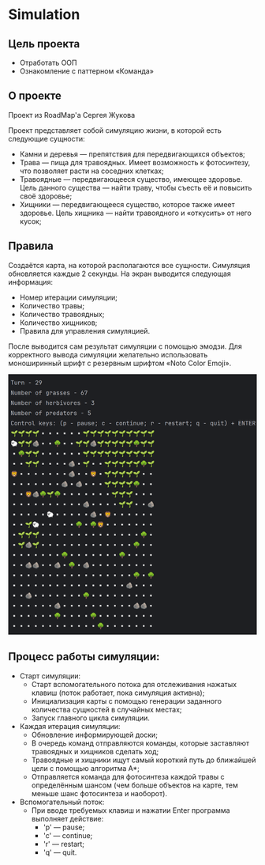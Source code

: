 # Simulation
## Цель проекта
- Отработать ООП
- Ознакомление с паттерном «Команда»

## О проекте
Проект из RoadMap'а Сергея Жукова

Проект представляет собой симуляцию жизни, в которой есть следующие сущности:
- Камни и деревья — препятствия для передвигающихся объектов;
- Трава — пища для травоядных. Имеет возможность к фотосинтезу, что позволяет расти на соседних клетках;
- Травоядные — передвигающееся существо, имеющее здоровье. Цель данного существа — найти траву, чтобы съесть её и повысить своё здоровье;
- Хищники — передвигающееся существо, которое также имеет здоровье. Цель хищника — найти травоядного и «откусить» от него кусок;

## Правила
Создаётся карта, на которой располагаются все сущности.
Симуляция обновляется каждые 2 секунды.
На экран выводится следующая информация:
- Номер итерации симуляции;
- Количество травы;
- Количество травоядных;
- Количество хищников;
- Правила для управления симуляцией.

После выводится сам результат симуляции с помощью эмодзи.
Для корректного вывода симуляции желательно использовать моноширинный шрифт с резервным шрифтом «Noto Color Emoji».

![img.png](img/img.png)

## Процесс работы симуляции:
- Старт симуляции:
  - Старт вспомогательного потока для отслеживания нажатых клавиш (поток работает, пока симуляция активна);
  - Инициализация карты с помощью генерации заданного количества сущностей в случайных местах;
  - Запуск главного цикла симуляции.
- Каждая итерация симуляции:
  - Обновление информирующей доски;
  - В очередь команд отправляются команды, которые заставляют травоядных и хищников сделать ход;
  - Травоядные и хищники ищут самый короткий путь до ближайшей цели с помощью алгоритма A*;
  - Отправляется команда для фотосинтеза каждой травы с определённым шансом (чем больше объектов на карте, тем меньше шанс фотосинтеза и наоборот).
- Вспомогательный поток:
  - При вводе требуемых клавиш и нажатии Enter программа выполняет действие:
    - 'p' — pause;
    - 'c' — continue;
    - 'r' — restart;
    - 'q' — quit.